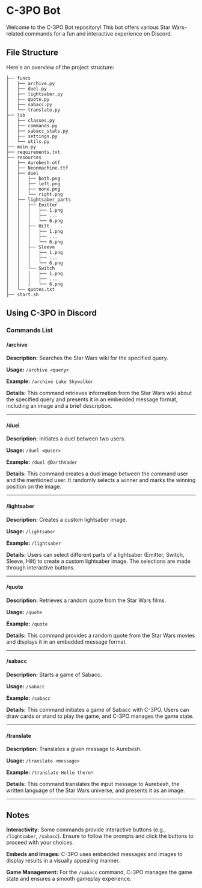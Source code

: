 # C-3PO Bot

Welcome to the C-3PO Bot repository! This bot offers various Star Wars-related commands for a fun and interactive experience on Discord.

## File Structure

Here's an overview of the project structure:

```plaintext
├── funcs
│   ├── archive.py
│   ├── duel.py
│   ├── lightsaber.py
│   ├── quote.py
│   ├── sabacc.py
│   └── translate.py
├── lib
│   ├── classes.py
│   ├── commands.py
│   ├── sabacc_stats.py
│   ├── settings.py
│   └── utils.py
├── main.py
├── requirements.txt
├── resources
│   ├── Aurebesh.otf
│   ├── Neonmachine.ttf
│   ├── duel
│   │   ├── both.png
│   │   ├── left.png
│   │   ├── none.png
│   │   └── right.png
│   ├── lightsaber_parts
│   │   ├── Emitter
│   │   │   ├── 1.png
│   │   │   ├── ...
│   │   │   └── 6.png
│   │   ├── Hilt
│   │   │   ├── 1.png
│   │   │   ├── ...
│   │   │   └── 6.png
│   │   ├── Sleeve
│   │   │   ├── 1.png
│   │   │   ├── ...
│   │   │   └── 6.png
│   │   └── Switch
│   │   │   ├── 1.png
│   │   │   ├── ...
│   │   │   └── 6.png
│   └── quotes.txt
├── start.sh
```

## Using C-3PO in Discord

### Commands List

#### /archive
**Description:** Searches the Star Wars wiki for the specified query.

**Usage:** `/archive <query>`

**Example:** `/archive Luke Skywalker`

**Details:** This command retrieves information from the Star Wars wiki about the specified query and presents it in an embedded message format, including an image and a brief description.

---

#### /duel
**Description:** Initiates a duel between two users.

**Usage:** `/duel <@user>`

**Example:** `/duel @DarthVader`

**Details:** This command creates a duel image between the command user and the mentioned user. It randomly selects a winner and marks the winning position on the image.

---

#### /lightsaber
**Description:** Creates a custom lightsaber image.

**Usage:** `/lightsaber`

**Example:** `/lightsaber`

**Details:** Users can select different parts of a lightsaber (Emitter, Switch, Sleeve, Hilt) to create a custom lightsaber image. The selections are made through interactive buttons.

---

#### /quote
**Description:** Retrieves a random quote from the Star Wars films.

**Usage:** `/quote`

**Example:** `/quote`

**Details:** This command provides a random quote from the Star Wars movies and displays it in an embedded message format.

---

#### /sabacc
**Description:** Starts a game of Sabacc.

**Usage:** `/sabacc`

**Example:** `/sabacc`

**Details:** This command initiates a game of Sabacc with C-3PO. Users can draw cards or stand to play the game, and C-3PO manages the game state.

---

#### /translate
**Description:** Translates a given message to Aurebesh.

**Usage:** `/translate <message>`

**Example:** `/translate Hello there!`

**Details:** This command translates the input message to Aurebesh, the written language of the Star Wars universe, and presents it as an image.

---

## Notes
**Interactivity:** Some commands provide interactive buttons (e.g., `/lightsaber`, `/sabacc`). Ensure to follow the prompts and click the buttons to proceed with your choices.

**Embeds and Images:** C-3PO uses embedded messages and images to display results in a visually appealing manner.

**Game Management:** For the `/sabacc` command, C-3PO manages the game state and ensures a smooth gameplay experience.
